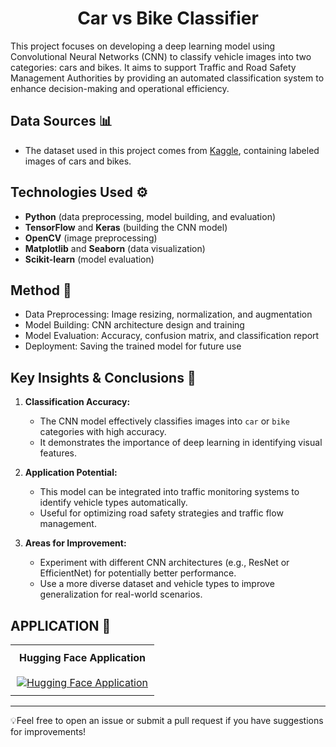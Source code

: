 <div align='center'>
    <h1><b>Car vs Bike Classifier</b></h1>
</div>

This project focuses on developing a deep learning model using Convolutional Neural Networks (CNN) to classify vehicle images into two categories: cars and bikes. It aims to support Traffic and Road Safety Management Authorities by providing an automated classification system to enhance decision-making and operational efficiency.

## Data Sources 📊
- The dataset used in this project comes from [Kaggle](https://www.kaggle.com/datasets/utkarshsaxenadn/car-vs-bike-classification-dataset/data), containing labeled images of cars and bikes.

## Technologies Used ⚙️
- **Python** (data preprocessing, model building, and evaluation)
- **TensorFlow** and **Keras** (building the CNN model)
- **OpenCV** (image preprocessing)
- **Matplotlib** and **Seaborn** (data visualization)
- **Scikit-learn** (model evaluation)

## Method 🚀
- Data Preprocessing: Image resizing, normalization, and augmentation
- Model Building: CNN architecture design and training
- Model Evaluation: Accuracy, confusion matrix, and classification report
- Deployment: Saving the trained model for future use

## **Key Insights & Conclusions 🧠**
1. **Classification Accuracy:**
   - The CNN model effectively classifies images into `car` or `bike` categories with high accuracy.
   - It demonstrates the importance of deep learning in identifying visual features.

2. **Application Potential:**
   - This model can be integrated into traffic monitoring systems to identify vehicle types automatically.
   - Useful for optimizing road safety strategies and traffic flow management.

3. **Areas for Improvement:**
   - Experiment with different CNN architectures (e.g., ResNet or EfficientNet) for potentially better performance.
   - Use a more diverse dataset and vehicle types to improve generalization for real-world scenarios.

## APPLICATION 💫
<table style="width: 100%; text-align: center; border-collapse: collapse;">
    <tr>
        <th style="padding: 10px;">Hugging Face Application</th>
    </tr>
    <tr>
        <td style="padding: 10px;">
            <a href="srnrhnh/Car_vs_Bike_Image_Prediction">
                <img src="https://img.shields.io/badge/View-Hugging%20Face-blue" alt="Hugging Face Application">
            </a>
        </td>
    </tr>
</table>

---

💡Feel free to open an issue or submit a pull request if you have suggestions for improvements!
